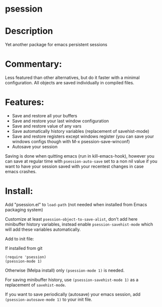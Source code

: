psession
========

# Description
Yet another package for emacs persistent sessions

# Commentary:

Less featured than other alternatives, but do it faster with a minimal configuration.
All objects are saved individually in compiled files.

# Features:

- Save and restore all your buffers
- Save and restore your last window configuration
- Save and restore value of any vars
- Save automatically history variables (replacement of savehist-mode)
- Save and restore registers except windows register
  (you can save your windows configs though with M-x psession-save-winconf)
- Autosave your session

Saving is done when quitting emacs (run in kill-emacs-hook), however you can save at regular time 
with `psession-auto-save` set to a non nil value if you want to have your session saved 
with your recentest changes in case emacs crashes.

# Install:

Add "psession.el" to `load-path` (not needed when installed from Emacs packaging system)

Customize at least `psession-object-to-save-alist`, don't add here minibuffer history variables,
instead enable `psession-savehist-mode` which will add these variables automatically.

Add to init file:

If installed from git

    (require 'psession)
    (psession-mode 1)

Otherwise (Melpa install) only `(psession-mode 1)` is needed.

For saving minibuffer history, use `(psession-savehist-mode 1)` as a replacement of `savehist-mode`.

If you want to save periodically (autosave) your emacs session, add `(psession-autosave-mode 1)` to your init file.
